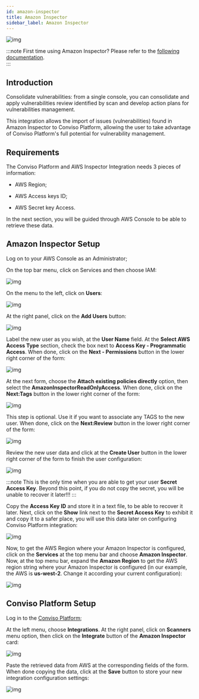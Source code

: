 ```yaml
---
id: amazon-inspector
title: Amazon Inspector
sidebar_label: Amazon Inspector
---
```


<div style={{textAlign: 'center'}}>

![img](../../static/img/amazon-inspector.png)

</div>

:::note
First time using Amazon Inspector? Please refer to the [following documentation](https://docs.aws.amazon.com/inspector/).  
:::

## Introduction

Consolidate vulnerabilities: from a single console, you can consolidate and apply vulnerabilities review identified by scan and develop action plans for vulnerabilities management.

This integration allows the import of issues (vulnerabilities) found in Amazon Inspector to Conviso Platform, allowing the user to take advantage of Conviso Platform's full potential for vulnerability management.

## Requirements

The Conviso Platform and AWS Inspector Integration needs 3 pieces of information:

- AWS Region;

- AWS Access keys ID;

- AWS Secret key Access.

In the next section, you will be guided through AWS Console to be able to retrieve these data. 

## Amazon Inspector Setup

Log on to your AWS Console as an Administrator;

On the top bar menu, click on Services and then choose IAM: 

<div style={{textAlign: 'center'}}>

![img](../../static/img/amazon-inspector-img0.png)

</div>

On the menu to the left, click on **Users**:

<div style={{textAlign: 'center'}}>

![img](../../static/img/amazon-inspector-img1.png)

</div>

At the right panel, click on the **Add Users** button:

<div style={{textAlign: 'center'}}>

![img](../../static/img/amazon-inspector-img2.png)

</div>

Label the new user as you wish, at the **User Name** field. At the **Select AWS Access Type** section, check the box next to **Access Key - Programmatic Access**. When done, click on the **Next - Permissions** button in the lower right corner of the form:

<div style={{textAlign: 'center'}}>

![img](../../static/img/amazon-inspector-img3.png)

</div>

At the next form, choose the **Attach existing policies directly** option, then select the **AmazonInspectorReadOnlyAccess**. When done, click on the **Next:Tags** button in the lower right corner of the form:

<div style={{textAlign: 'center'}}>

![img](../../static/img/amazon-inspector-img4.png)

</div>

This step is optional. Use it if you want to associate any TAGS to the new user. When done, click on the **Next:Review** button in the lower right corner of the form:

<div style={{textAlign: 'center'}}>

![img](../../static/img/amazon-inspector-img5.png)

</div>

Review the new user data and click at the **Create User** button in the lower right corner of the form to finish the user configuration:

<div style={{textAlign: 'center'}}>

![img](../../static/img/amazon-inspector-img6.png)

</div>

:::note
This is the only time when you are able to get your user **Secret Access Key**. Beyond this point, if you do not copy the secret, you will be unable to recover it later!!!
:::

Copy the **Access Key ID** and store it in a text file, to be able to recover it later. Next, click on the **Show** link next to the **Secret Access Key** to exhibit it and copy it to a safer place, you will use this data later on configuring Conviso Platform integration:

<div style={{textAlign: 'center'}}>

![img](../../static/img/amazon-inspector-img7.png)

</div>

Now, to get the AWS Region where your Amazon Inspector is configured, click on the **Services** at the top menu bar and choose **Amazon Inspector**. Now, at the top menu bar, expand the **Amazon Region** to get the AWS region string where your Amazon Inspector is configured (in our example, the AWS is **us-west-2**. Change it according your current configuration):

<div style={{textAlign: 'center'}}>

![img](../../static/img/amazon-inspector-img8.png)

</div>

## Conviso Platform Setup

Log in to the [Conviso Platform](https://app.convisoappsec.com);

At the left menu, choose **Integrations**. At the right panel, click on **Scanners** menu option, then click on the **Integrate** button of the **Amazon Inspector** card:

<div style={{textAlign: 'center'}}>

![img](../../static/img/amazon-inspector-img9.png)

</div>

Paste the retrieved data from AWS at the corresponding fields of the form. When done copying the data, click at the **Save** button to store your new integration configuration settings:

<div style={{textAlign: 'center'}}>

![img](../../static/img/amazon-inspector-img10.png)

</div>